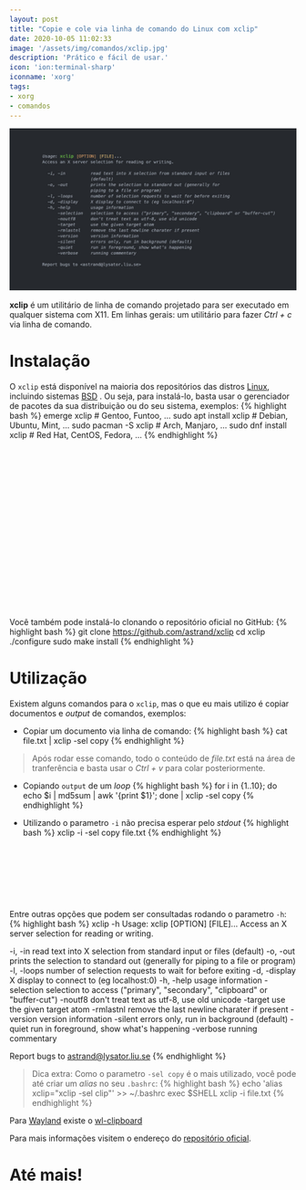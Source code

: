 ```yaml
---
layout: post
title: "Copie e cole via linha de comando do Linux com xclip"
date: 2020-10-05 11:02:33
image: '/assets/img/comandos/xclip.jpg'
description: 'Prático e fácil de usar.'
icon: 'ion:terminal-sharp'
iconname: 'xorg'
tags:
- xorg
- comandos
---
```


![Copie e cole via linha de comando do Linux com xclip](/assets/img/comandos/xclip.jpg)

**xclip** é um utilitário de linha de comando projetado para ser executado em qualquer sistema com X11. Em linhas gerais: um utilitário para fazer *Ctrl + c* via linha de comando.

# Instalação
O `xclip` está disponível na maioria dos repositórios das distros [Linux](https://terminalroot.com.br/tags/linux), incluindo sistemas [BSD](https://terminalroot.com.br/tags/#bsd) . Ou seja, para instalá-lo, basta usar o gerenciador de pacotes da sua distribuição ou do seu sistema, exemplos:
{% highlight bash %}
emerge xclip # Gentoo, Funtoo, ...
sudo apt install xclip # Debian, Ubuntu, Mint, ...
sudo pacman -S xclip # Arch, Manjaro, ...
sudo dnf install xclip # Red Hat, CentOS, Fedora, ...
{% endhighlight %}

<!-- QUADRADO -->
<script async src="//pagead2.googlesyndication.com/pagead/js/adsbygoogle.js"></script>
<ins class="adsbygoogle"
style="display:inline-block;width:336px;height:280px"
data-ad-client="ca-pub-2838251107855362"
data-ad-slot="5351066970"></ins>
<script>
(adsbygoogle = window.adsbygoogle || []).push({});
</script>

Você também pode instalá-lo clonando o repositório oficial no GitHub:
{% highlight bash %}
git clone https://github.com/astrand/xclip
cd xclip
./configure
sudo make install
{% endhighlight %}

# Utilização
Existem alguns comandos para o `xclip`, mas o que eu mais utilizo é copiar documentos e *output* de comandos, exemplos:
+ Copiar um documento via linha de comando:
{% highlight bash %}
cat file.txt | xclip -sel copy
{% endhighlight %}
> Após rodar esse comando, todo o conteúdo de *file.txt* está na área de tranferência e basta usar o *Ctrl + v* para colar posteriormente.

+ Copiando `output` de um *loop*
{% highlight bash %}
for i in {1..10}; do echo $i | md5sum | awk '{print $1}'; done | xclip -sel copy
{% endhighlight %}

+ Utilizando o parametro `-i` não precisa esperar pelo *stdout*
{% highlight bash %}
xclip -i -sel copy file.txt
{% endhighlight %}

<!-- MINI ANÚNCIO -->
<script async src="//pagead2.googlesyndication.com/pagead/js/adsbygoogle.js"></script>
<!-- Games Root -->
<ins class="adsbygoogle"
style="display:inline-block;width:730px;height:95px"
data-ad-client="ca-pub-2838251107855362"
data-ad-slot="5351066970"></ins>
<script>
(adsbygoogle = window.adsbygoogle || []).push({});
</script>

Entre outras opções que podem ser consultadas rodando o parametro `-h`:
{% highlight bash %}
xclip -h
Usage: xclip [OPTION] [FILE]...
Access an X server selection for reading or writing.

  -i, -in          read text into X selection from standard input or files
                   (default)
  -o, -out         prints the selection to standard out (generally for
                   piping to a file or program)
  -l, -loops       number of selection requests to wait for before exiting
  -d, -display     X display to connect to (eg localhost:0)
  -h, -help        usage information
      -selection   selection to access ("primary", "secondary", "clipboard" or "buffer-cut")
      -noutf8      don't treat text as utf-8, use old unicode
      -target      use the given target atom
      -rmlastnl    remove the last newline charater if present
      -version     version information
      -silent      errors only, run in background (default)
      -quiet       run in foreground, show what's happening
      -verbose     running commentary

Report bugs to <astrand@lysator.liu.se>
{% endhighlight %}

> Dica extra: Como o parametro `-sel copy` é o mais utilizado, você pode até criar um *alias* no seu `.bashrc`:
{% highlight bash %}
echo 'alias xclip="xclip -sel clip"' >> ~/.bashrc
exec $SHELL
xclip -i file.txt
{% endhighlight %}

Para [Wayland](https://terminalroot.com.br/2020/05/personalize-o-seu-ubuntu-com-wayland-sway-ulauncher-waybar.html) existe o [wl-clipboard](https://github.com/bugaevc/wl-clipboard)

Para mais informações visitem o endereço do [repositório oficial](https://github.com/astrand/xclip).

# Até mais!

<!-- RETANGULO LARGO 2 -->
<script async src="//pagead2.googlesyndication.com/pagead/js/adsbygoogle.js"></script>
<ins class="adsbygoogle"
style="display:block; text-align:center;"
data-ad-layout="in-article"
data-ad-format="fluid"
data-ad-client="ca-pub-2838251107855362"
data-ad-slot="8549252987"></ins>
<script>
(adsbygoogle = window.adsbygoogle || []).push({});
</script>

